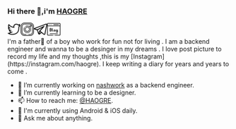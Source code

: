 <!-- ![](https://github.com/HAOGRE/haogre/blob/master/img/hello.gif) -->

### Hi there 👋,i'm [HAOGRE](https://haogre.com/)

<a href="https://twitter.com/haogre">
  <img align="left" alt="haogre | Twitter" width="30px" src="https://github.com/HAOGRE/haogre/blob/master/img/twitter.svg" />
</a>
<a href="https://instagram.com/haogre">
  <img align="left" alt="haogre | Instagram" width="30px" src="https://github.com/HAOGRE/haogre/blob/master/img/instagram.svg" />
</a>
<a href="https://t.me/haogre">
  <img align="left" alt="haogre | Telegram" width="30px" src="https://github.com/HAOGRE/haogre/blob/master/img/telegram.svg" />
</a>
<a href="https://haogre.com/">
  <img align="left" alt="haogre | blog" width="30px" src="https://github.com/HAOGRE/haogre/blob/master/img/blog.svg" />
</a>
<br/>
<br/>
I'm a father👨 of a boy who work for fun not for living . I am a backend engineer and wanna to be a desinger in my dreams .
I love post picture to record my life and my thoughts ,this is my [Instagram](https://instagram.com/haogre). I keep writing a diary for years and years to come .
<br/>

- 🔭 I’m currently working on [nashwork](https://www.nashwork.com/) as a backend engineer.
- 🌱 I’m currently learning to be a designer.
- 📫 How to reach me: [@HAOGRE](https://t.me/HAOGRE).
- 📱 I'm currently using Android & iOS daily.
- 💬 Ask me about anything.


<!-- 

it's a demo 

- 🔭 I’m currently working on ...
- 🌱 I’m currently learning ...
- 👯 I’m looking to collaborate on ...
- 🤔 I’m looking for help with ...
- 💬 Ask me about ...
- 📫 How to reach me: ...
- 😄 Pronouns: ...
- ⚡ Fun fact: ...
  

 -->

